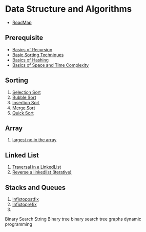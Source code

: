 # Data Structure and Algorithms
  - [RoadMap](DSA/Roadmap_and_Planning/roadmap.pdf)

## Prerequisite
   - [Basics of Recursion](prerequisite/Basic_Recursion.md)
   - [Basic Sorting Techniques](prerequisite/Basic_Sorting_Techniques.md)
   - [Basics of Hashing](prerequisite/Hashing.md)
   - [Basics of Space and Time Complexity](prerequisite/Time_and_Space_Complexity.md)

## Sorting
   1. [Selection Sort](DSA/Sorting/selection.cpp)
   2. [Bubble Sort](DSA/Sorting/bubble.cpp)
   3. [Insertion Sort](DSA/Sorting/insertion.cpp)
   4. [Merge Sort](DSA/Sorting/mergesort.cpp)
   5. [Quick Sort](DSA/Sorting/quicksort.cpp)
   

## Array

  1. [largest no in the array](DSA/Array/largestNumber.cpp)

## Linked List
  1. [Traversal in a LinkedList](DSA/Linkedlist/traversal.cpp)
  2. [Reverse a linkedlist (iterative)](DSA/Linkedlist/reverseLL1.cpp)

## Stacks and Queues
  1. [Infixtopostfix](DSA/StackAndQueue/IPP/infixtopostfix.cpp)
  2. [Infixtoprefix](DSA/StackAndQueue/IPP/infixtoprefix.cpp)
  3. 





Binary Search
String
Binary tree
binary search tree
graphs
dynamic programming
